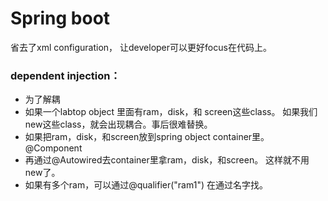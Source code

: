 # Spring boot

省去了xml configuration， 让developer可以更好focus在代码上。

### dependent injection： 

* 为了解耦
* 如果一个labtop object 里面有ram，disk，和 screen这些class。 如果我们new这些class，就会出现耦合。事后很难替换。
* 如果把ram，disk，和screen放到spring object container里。 @Component
* 再通过@Autowired去container里拿ram，disk，和screen。 这样就不用new了。
* 如果有多个ram，可以通过@qualifier\("ram1"\) 在通过名字找。

